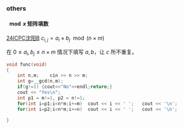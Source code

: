 ### others
#### $\mod x$ 矩阵填数
[24ICPC沈阳B](https://codeforces.com/gym/105578/problem/B)
$c_{i,j} = a_i \times b_j \mod (n\times m)$

在 $0 \le a_i,b_j \le n \times m$ 情况下填写 $a,b$，让 $c$ 所不重复。

```cpp
void func(void)
{
	int n,m;    cin >> n >> m;
    int g=__gcd(n,m);
    if(g!=1) {cout<<"No"<<endl;return;}
    cout << "Yes\n";
    int p1 = m!=1, p2 = n!=1;
    for(int i=p1;i<n*m;i+=m)  cout << i << ' ';   cout << '\n';
    for(int i=p2;i<n*m;i+=n)  cout << i << ' ';   cout << '\n';
    
}
```
